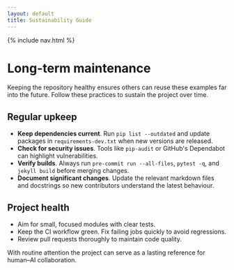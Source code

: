 ```yaml
---
layout: default
title: Sustainability Guide
---
```


{% include nav.html %}

# Long-term maintenance

Keeping the repository healthy ensures others can reuse these examples far into the future. Follow these practices to sustain the project over time.

## Regular upkeep

- **Keep dependencies current**. Run `pip list --outdated` and update packages in `requirements-dev.txt` when new versions are released.
- **Check for security issues**. Tools like `pip-audit` or GitHub's Dependabot can highlight vulnerabilities.
- **Verify builds**. Always run `pre-commit run --all-files`, `pytest -q`, and `jekyll build` before merging changes.
- **Document significant changes**. Update the relevant markdown files and docstrings so new contributors understand the latest behaviour.

## Project health

- Aim for small, focused modules with clear tests.
- Keep the CI workflow green. Fix failing jobs quickly to avoid regressions.
- Review pull requests thoroughly to maintain code quality.

With routine attention the project can serve as a lasting reference for human–AI collaboration.
